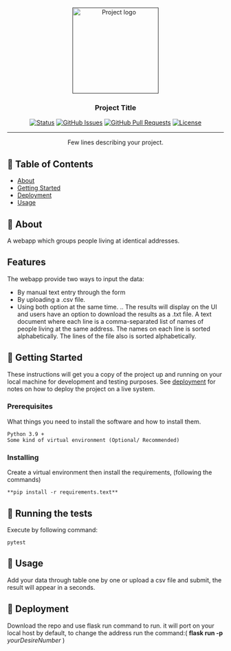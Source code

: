 <p align="center">
  <a href="" rel="noopener">
 <img width=200px height=200px src="https://i.imgur.com/6wj0hh6.jpg" alt="Project logo"></a>
</p>

<h3 align="center">Project Title</h3>

<div align="center">

[![Status](https://img.shields.io/badge/status-active-success.svg)]()
[![GitHub Issues](https://img.shields.io/github/issues/kylelobo/The-Documentation-Compendium.svg)](https://github.com/kylelobo/The-Documentation-Compendium/issues)
[![GitHub Pull Requests](https://img.shields.io/github/issues-pr/kylelobo/The-Documentation-Compendium.svg)](https://github.com/kylelobo/The-Documentation-Compendium/pulls)
[![License](https://img.shields.io/badge/license-MIT-blue.svg)](/LICENSE)

</div>

---

<p align="center"> Few lines describing your project.
    <br> 
</p>

## 📝 Table of Contents

- [About](#about)
- [Getting Started](#getting_started)
- [Deployment](#deployment)
- [Usage](#usage)


## 🧐 About <a name = "about"></a>

A webapp which groups people living at identical addresses. 
## Features
The webapp provide two ways to input the data: 
- By manual text entry through the form 
- By uploading а .csv file. 
- Using both option at the same time. 
..
The results will display on the UI and users have an option to download the results as a .txt file.
A text document where each line is a comma-separated list of names of people living at the same address. 
The names on each line is sorted alphabetically. 
The lines of the file also is sorted alphabetically.

## 🏁 Getting Started <a name = "getting_started"></a>

These instructions will get you a copy of the project up and running on your local machine for development and testing purposes. See [deployment](#deployment) for notes on how to deploy the project on a live system.

### Prerequisites

What things you need to install the software and how to install them.

```
Python 3.9 +
Some kind of virtual environment (Optional/ Recommended)

```


### Installing

Create a virtual environment then install the requirements, (following the commands)

```
**pip install -r requirements.text**
```



## 🔧 Running the tests <a name = "tests"></a>


Execute by following command: 

```
pytest
```


## 🎈 Usage <a name="usage"></a>

Add your data through table one by one or upload a csv file and submit, the result will appear in a seconds. 

## 🚀 Deployment <a name = "deployment"></a>

Download the repo and use flask run command to run. it will port on your local host by default, to change the address run the command:( **flask run -p** _yourDesireNumber_ )



